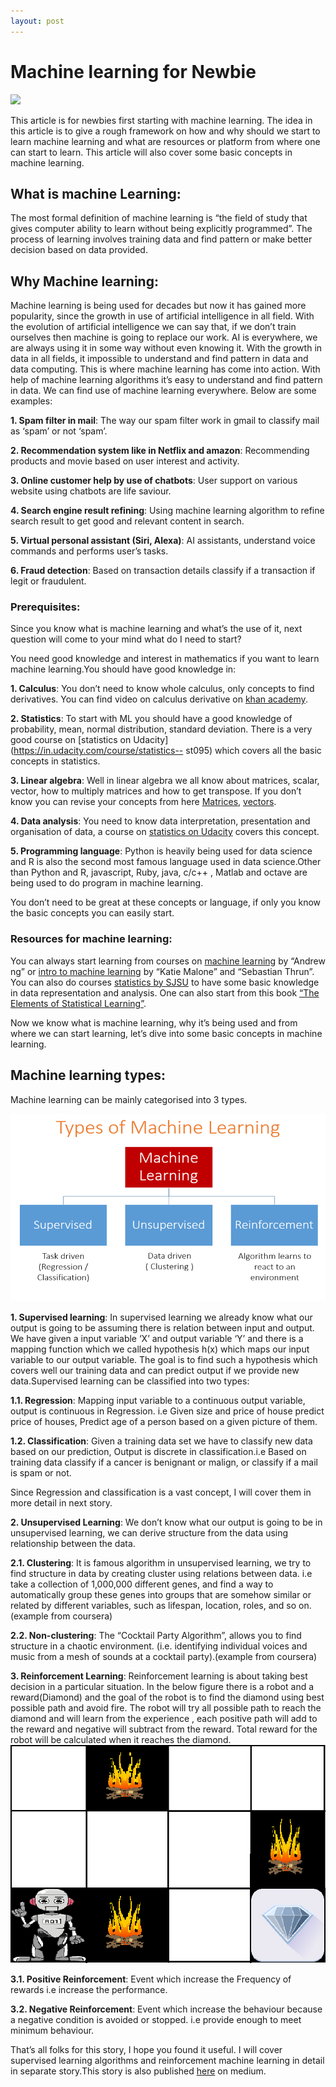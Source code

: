 ```yaml
---
layout: post
---
```

# **Machine learning for Newbie**
  <img src="lanyon/_includes/ml1.png">
  
  This article is for newbies first starting with machine learning. The idea in this article is to give a rough framework on     how and why should we start to learn machine learning and what are resources or platform from where one can start to learn.   This article will also cover some basic concepts in machine learning.

## **What is machine Learning**:
  The most formal definition of machine learning is “the field of study that gives computer ability to learn without being       explicitly programmed”. The process of learning involves training data and find pattern or make better decision based on       data provided.

## **Why Machine learning**:
  Machine learning is being used for decades but now it has gained more popularity, since the growth in use of artificial       intelligence in all field. With the evolution of artificial intelligence we can say that, if we don’t train ourselves then     machine is going to replace our work. AI is everywhere, we are always using it in some way without even knowing it. With the   growth in data in all fields, it impossible to understand and find pattern in data and data computing. This is where machine   learning has come into action. With help of machine learning algorithms it’s easy to understand and find pattern in data. We   can find use of machine learning everywhere. Below are some examples:

   **1. Spam filter in mail**: The way our spam filter work in gmail to classify mail as ‘spam’ or not ‘spam’.
  
   **2. Recommendation system like in Netflix and amazon**: Recommending products and movie based on user interest and                activity.
  
   **3. Online customer help by use of chatbots**: User support on various website using chatbots are life saviour.
  
   **4. Search engine result refining**: Using machine learning algorithm to refine search result to get good and relevant            content in search.
  
   **5. Virtual personal assistant (Siri, Alexa)**: AI assistants, understand voice commands and performs user’s tasks.
  
   **6. Fraud detection**: Based on transaction details classify if a transaction if legit or fraudulent.

### **Prerequisites**:
  Since you know what is machine learning and what’s the use of it, next question will come to your mind what do I need to       start?

  You need good knowledge and interest in mathematics if you want to learn machine learning.You should have good knowledge in:

  **1. Calculus**: You don’t need to know whole calculus, only concepts to find derivatives. You can find video on calculus           derivative on [khan academy](https://www.khanacademy.org/math/calculus-1/cs1-derivatives-definition-and-basic-rules).
 
  **2. Statistics**: To start with ML you should have a good knowledge of probability, mean, normal distribution, standard           deviation. There is a very good course on [statistics on Udacity](https://in.udacity.com/course/statistics--   st095)         which covers all the basic concepts in statistics.
 
  **3. Linear algebra**: Well in linear algebra we all know about matrices, scalar, vector, how to multiply matrices and how          to get transpose. If you don’t know you can revise your concepts from here [Matrices](https://www.khanacademy.org/math/precalculus/precalc-matrices), [vectors](https://www.khanacademy.org/math/precalculus/vectors-precalc).
 
  **4. Data analysis**: You need to know data interpretation, presentation and organisation of data, a course on [statistics on Udacity](https://in.udacity.com/course/statistics--st095) covers this concept.
 
  **5. Programming language**:
      Python is heavily being used for data science and R is also the second most famous language used in data science.Other         than Python and R, javascript, Ruby, java, c/c++ , Matlab and octave are being used to do program in machine learning.

  You don’t need to be great at these concepts or language, if only you know the basic concepts you can easily start.

### **Resources for machine learning**:
  You can always start learning from courses on [machine learning](https://www.coursera.org/learn/machine-learning) by “Andrew    ng” or [intro to machine learning](https://in.udacity.com/course/intro-to-machine-learning--ud120-india) by “Katie Malone”    and “Sebastian Thrun”. You can also do courses [statistics by SJSU](https://in.udacity.com/course/statistics--st095) to        have some basic knowledge in data representation and analysis. One can also start from this book [“The Elements of   Statistical Learning”](https://web.stanford.edu/~hastie/Papers/ESLII.pdf).

  Now we know what is machine learning, why it’s being used and from where we can start learning, let’s dive into some basic     concepts in machine learning.

## Machine learning types:
  Machine learning can be mainly categorised into 3 types.
  
  ![source: Analytics vidhya](../_includes/type_machine.png)
  
  
   **1. Supervised learning**: In supervised learning we already know what our output is going to be assuming there is                 relation between input and output. We have given a input variable ‘X’ and output variable ‘Y’ and there is a mapping           function which we called hypothesis h(x) which maps our input variable to our output variable. The goal is to find             such a hypothesis which covers well our training data and can predict output if we provide new data.Supervised                 learning can be classified into two types:

   **1.1. Regression**: Mapping input variable to a continuous output variable, output is continuous in Regression. i.e Given           size and price of house predict price of houses, Predict age of a person based on a given picture of them.
  
   **1.2. Classification**: Given a training data set we have to classify new data based on our prediction, Output is discrete           in classification.i.e Based on training data classify if a cancer is benignant or malign, or classify if a mail is             spam or not.
  
  Since Regression and classification is a vast concept, I will cover them in more detail in next story.

   **2. Unsupervised Learning**: We don’t know what our output is going to be in unsupervised learning, we can derive                 structure from the data using relationship between the data.

   **2.1. Clustering**: It is famous algorithm in unsupervised learning, we try to find structure in data by creating cluster            using relations between data. i.e take a collection of 1,000,000 different genes, and find a way to automatically              group these genes into groups that are somehow similar or related by different variables, such as lifespan,                    location, roles, and so on.(example from coursera)

   **2.2. Non-clustering**: The “Cocktail Party Algorithm”, allows you to find structure in a chaotic environment. (i.e.                identifying individual voices and music from a mesh of sounds at a cocktail party).(example from coursera)

   **3. Reinforcement Learning**: Reinforcement learning is about taking best decision in a particular situation. In the below        figure there is a robot and a reward(Diamond) and the goal of the robot is to find the diamond using best possible path        and avoid fire. The robot will try all possible path to reach the diamond and will learn from the experience , each            positive path will add to the reward and negative will subtract from the reward. Total reward for the robot will be            calculated when it reaches the diamond.
   ![source: geeksforgeeks](../_includes/re.png)
       
       
   **3.1. Positive Reinforcement**: Event which increase the Frequency of rewards i.e increase the performance.
   
   **3.2. Negative Reinforcement**: Event which increase the behaviour because a negative condition is avoided or stopped. i.e          provide enough to meet minimum behaviour.

That’s all folks for this story, I hope you found it useful. I will cover supervised learning algorithms and reinforcement machine learning in detail in separate story.This story is also published [here](https://medium.com/@kriti_shrivastwa/machine-learning-for-newbie-f79407ab378b) on medium.
